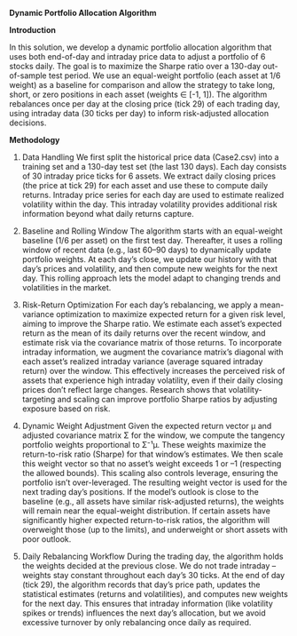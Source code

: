 **Dynamic Portfolio Allocation Algorithm**

**Introduction**

In this solution, we develop a dynamic portfolio allocation algorithm that uses both end-of-day and intraday price data to adjust a portfolio of 6 stocks daily. The goal is to maximize the Sharpe ratio over a 130-day out-of-sample test period. We use an equal-weight portfolio (each asset at 1/6 weight) as a baseline for comparison and allow the strategy to take long, short, or zero positions in each asset (weights ∈ [-1, 1]). The algorithm rebalances once per day at the closing price (tick 29) of each trading day, using intraday data (30 ticks per day) to inform risk-adjusted allocation decisions.

**Methodology**

1. Data Handling
We first split the historical price data (Case2.csv) into a training set and a 130-day test set (the last 130 days). Each day consists of 30 intraday price ticks for 6 assets. We extract daily closing prices (the price at tick 29) for each asset and use these to compute daily returns. Intraday price series for each day are used to estimate realized volatility within the day. This intraday volatility provides additional risk information beyond what daily returns capture.

2. Baseline and Rolling Window
The algorithm starts with an equal-weight baseline (1/6 per asset) on the first test day. Thereafter, it uses a rolling window of recent data (e.g., last 60–90 days) to dynamically update portfolio weights. At each day’s close, we update our history with that day’s prices and volatility, and then compute new weights for the next day. This rolling approach lets the model adapt to changing trends and volatilities in the market.

3. Risk-Return Optimization
For each day’s rebalancing, we apply a mean-variance optimization to maximize expected return for a given risk level, aiming to improve the Sharpe ratio. We estimate each asset’s expected return as the mean of its daily returns over the recent window, and estimate risk via the covariance matrix of those returns. To incorporate intraday information, we augment the covariance matrix’s diagonal with each asset’s realized intraday variance (average squared intraday return) over the window. This effectively increases the perceived risk of assets that experience high intraday volatility, even if their daily closing prices don’t reflect large changes. Research shows that volatility-targeting and scaling can improve portfolio Sharpe ratios by adjusting exposure based on risk.

4. Dynamic Weight Adjustment
Given the expected return vector μ and adjusted covariance matrix Σ for the window, we compute the tangency portfolio weights proportional to Σ⁻¹μ. These weights maximize the return-to-risk ratio (Sharpe) for that window’s estimates. We then scale this weight vector so that no asset’s weight exceeds 1 or –1 (respecting the allowed bounds). This scaling also controls leverage, ensuring the portfolio isn’t over-leveraged. The resulting weight vector is used for the next trading day’s positions. If the model’s outlook is close to the baseline (e.g., all assets have similar risk-adjusted returns), the weights will remain near the equal-weight distribution. If certain assets have significantly higher expected return-to-risk ratios, the algorithm will overweight those (up to the limits), and underweight or short assets with poor outlook.

5. Daily Rebalancing Workflow
During the trading day, the algorithm holds the weights decided at the previous close. We do not trade intraday – weights stay constant throughout each day’s 30 ticks. At the end of day (tick 29), the algorithm records that day’s price path, updates the statistical estimates (returns and volatilities), and computes new weights for the next day. This ensures that intraday information (like volatility spikes or trends) influences the next day’s allocation, but we avoid excessive turnover by only rebalancing once daily as required.

